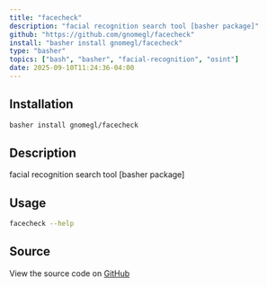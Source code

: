```yaml
---
title: "facecheck"
description: "facial recognition search tool [basher package]"
github: "https://github.com/gnomegl/facecheck"
install: "basher install gnomegl/facecheck"
type: "basher"
topics: ["bash", "basher", "facial-recognition", "osint"]
date: 2025-09-10T11:24:36-04:00
---
```


## Installation

```bash
basher install gnomegl/facecheck
```

## Description

facial recognition search tool [basher package]

## Usage

```bash
facecheck --help
```

## Source

View the source code on [GitHub](https://github.com/gnomegl/facecheck)
